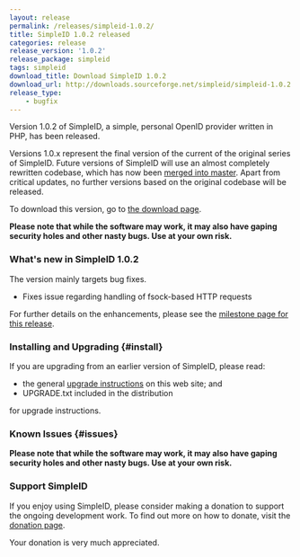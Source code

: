```yaml
---
layout: release
permalink: /releases/simpleid-1.0.2/
title: SimpleID 1.0.2 released
categories: release
release_version: '1.0.2'
release_package: simpleid
tags: simpleid
download_title: Download SimpleID 1.0.2
download_url: http://downloads.sourceforge.net/simpleid/simpleid-1.0.2.tar.gz
release_type: 
    - bugfix
---
```


Version 1.0.2 of SimpleID, a simple, personal OpenID provider written in PHP, has been released.

Versions 1.0.x represent the final version of the current of the original series of SimpleID.
Future versions of SimpleID will use an almost completely rewritten codebase, which has
now been [merged into master](/news/2015/10/simpleid-2-merged-into-master/).  Apart from
critical updates, no further versions based on the original codebase will be released.

To download this version, go to [the download page](/download).

**Please note that while the software may work, it may also have gaping security holes and other nasty bugs. Use at your own risk.**

### What's new in SimpleID 1.0.2

The version mainly targets bug fixes.

- Fixes issue regarding handling of fsock-based HTTP requests


For further details on the enhancements, please see the [milestone page for this release](http://trac.simpleid.koinic.net/milestone/1.0.2).

### Installing and Upgrading {#install}

If you are upgrading from an earlier version of SimpleID, please read:

- the general [upgrade instructions](/docs/1/upgrading) on this web site; and
- UPGRADE.txt included in the distribution

for upgrade instructions.

### Known Issues {#issues}

**Please note that while the software may work, it may also have gaping security holes and other nasty bugs. Use at your own risk.**

### Support SimpleID

If you enjoy using SimpleID, please consider making a donation to support the
ongoing development work.  To find out more on how to donate, visit
the [donation page](http://simpleid.koinic.net/donate).

Your donation is very much appreciated.